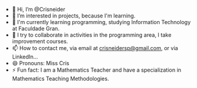 - 👋 Hi, I’m @Crisneider
- 👀 I’m interested in projects, because I'm learning. 
- 🌱 I'm currently learning programming, studying Information Technology at Faculdade Gran.
- 💞️ I try to collaborate in activities in the programming area, I take improvement courses.
- 📫 How to contact me, via email at crisneidersp@gmail.com, or via LinkedIn...
- 😄 Pronouns: Miss Cris
- ⚡ Fun fact: I am a Mathematics Teacher and have a specialization in Mathematics Teaching Methodologies.

<!---
Crisneider/Crisneider is a ✨ special ✨ repository because its `README.md` (this file) appears on your GitHub profile.
You can click the Preview link to take a look at your changes.
--->
